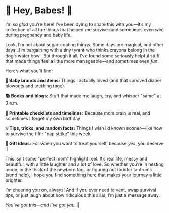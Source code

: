 # 🎉 Hey, Babes! 🎉

I’m *so glad* you’re here! I’ve been dying to share this with you—it’s my collection of all the things that helped me survive (and sometimes even *win*) during pregnancy and baby life.

Look, I’m not about sugar-coating things. Some days are magical, and other days...I’m bargaining with a tiny tyrant who thinks crayons belong in the dog’s water bowl. But through it all, I’ve found some seriously helpful stuff that made things feel a little more manageable—and sometimes even *fun*.

Here’s what you’ll find:  
<p><strong>🍼 Baby brands and items:</strong> Things I actually loved (and that survived diaper blowouts and teething rage)</p>
<p><strong>📚 Books and blogs:</strong> Stuff that made me laugh, cry, and whisper "same" at 3 a.m.</p>
<p><strong>📝 Printable checklists and timelines:</strong> Because mom brain is real, and sometimes I forget my own birthday</p>
<p><strong>💡 Tips, tricks, and random facts:</strong> Things I wish I’d known sooner—like how to survive the fifth "nap strike" this week</p>
<p><strong>🎁 Gift ideas:</strong> For when you want to treat yourself, because <em>yes</em>, you deserve it</p>

This isn’t some "perfect mom" highlight reel. It’s real life, messy and beautiful, with a little laughter and a lot of love. So whether you’re in nesting mode, in the thick of the newborn fog, or figuring out toddler tantrums (send help), I hope you find something here that makes your journey a little brighter.

I’m cheering you on, always! And if you ever need to vent, swap survival tips, or just laugh about how ridiculous this all is, I’m just a message away.

*You've got this—and I’ve got you.* 💛
